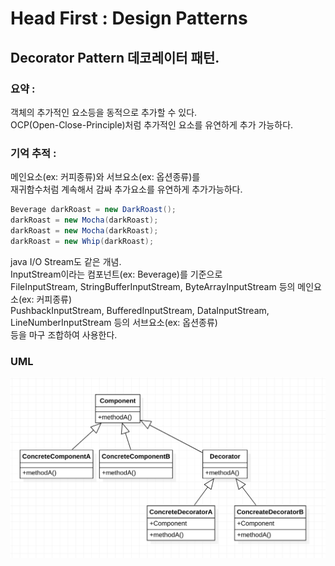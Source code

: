 # Head First : Design Patterns

## Decorator Pattern 데코레이터 패턴.  

### 요약 :   
객체의 추가적인 요소등을 동적으로 추가할 수 있다.  
OCP(Open-Close-Principle)처럼 추가적인 요소를 유연하게 추가 가능하다.  


### 기억 추적 :   
메인요소(ex: 커피종류)와 서브요소(ex: 옵션종류)를     
재귀함수처럼 계속해서 감싸 추가요소를 유연하게 추가가능하다.  
```java   
Beverage darkRoast = new DarkRoast();    
darkRoast = new Mocha(darkRoast);  
darkRoast = new Mocha(darkRoast);  
darkRoast = new Whip(darkRoast);  
```

java I/O Stream도 같은 개념.  
InputStream이라는 컴포넌트(ex: Beverage)를 기준으로    
FileInputStream, StringBufferInputStream, ByteArrayInputStream 등의 메인요소(ex: 커피종류)  
PushbackInputStream, BufferedInputStream, DataInputStream, LineNumberInputStream 등의 서브요소(ex: 옵션종류)  
등을 마구 조합하여 사용한다.  
  
### UML
![Alt uml](./decorator_uml.png?s=200 )

